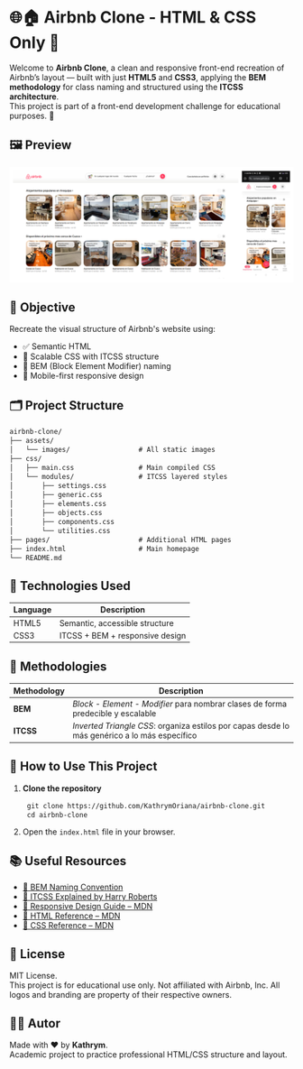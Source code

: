 # 🌐🏠 Airbnb Clone - HTML & CSS Only 🎨

Welcome to **Airbnb Clone**, a clean and responsive front-end recreation of Airbnb’s layout — built with just **HTML5** and **CSS3**, applying the **BEM methodology** for class naming and structured using the **ITCSS architecture**.  
This project is part of a front-end development challenge for educational purposes. 🚀

## 🖼️ Preview

![Preview Screenshot](./assets/images/preview.png)

## 🎯 Objective

Recreate the visual structure of Airbnb's website using:

- ✅ Semantic HTML
- 🎨 Scalable CSS with ITCSS structure
- 🧱 BEM (Block Element Modifier) naming
- 📱 Mobile-first responsive design

## 🗂️ Project Structure

    airbnb-clone/
    ├── assets/
    │   └── images/                 # All static images
    ├── css/
    │   ├── main.css                # Main compiled CSS
    │   └── modules/                # ITCSS layered styles
    │       ├── settings.css
    │       ├── generic.css
    │       ├── elements.css
    │       ├── objects.css
    │       ├── components.css
    │       └── utilities.css
    ├── pages/                      # Additional HTML pages
    ├── index.html                  # Main homepage
    └── README.md

## 🔧 Technologies Used

| Language  | Description                    |
|-----------|--------------------------------|
| HTML5     | Semantic, accessible structure |
| CSS3      | ITCSS + BEM + responsive design |

## 🎨 Methodologies

| Methodology | Description |
|-------------|-------------|
| **BEM**     | *Block - Element - Modifier* para nombrar clases de forma predecible y escalable |
| **ITCSS**   | *Inverted Triangle CSS*: organiza estilos por capas desde lo más genérico a lo más específico |

## 🚀 How to Use This Project

1. **Clone the repository**

        git clone https://github.com/KathrymOriana/airbnb-clone.git 
        cd airbnb-clone

2. Open the `index.html` file in your browser.

## 📚 Useful Resources

- [🔗 BEM Naming Convention](https://getbem.com/naming/)
- [🔗 ITCSS Explained by Harry Roberts](https://www.creativebloq.com/web-design/manage-large-css-projects-itcss-101517528)
- [🔗 Responsive Design Guide – MDN](https://developer.mozilla.org/es/docs/Learn/CSS/CSS_layout/Responsive_Design)
- [🔗 HTML Reference – MDN](https://developer.mozilla.org/es/docs/Web/HTML)
- [🔗 CSS Reference – MDN](https://developer.mozilla.org/es/docs/Web/CSS)

## 📝 License

MIT License.  
This project is for educational use only.
Not affiliated with Airbnb, Inc. All logos and branding are property of their respective owners.

## 👨‍💻 Autor

Made with ❤️ by **Kathrym**.  
Academic project to practice professional HTML/CSS structure and layout.

